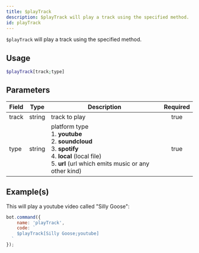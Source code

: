 ```yaml
---
title: $playTrack
description: $playTrack will play a track using the specified method.
id: playTrack
---
```


`$playTrack` will play a track using the specified method.

## Usage

```php
$playTrack[track;type]
```

## Parameters

| Field | Type   | Description                                                                                                                                                                     | Required |
|-------|--------|---------------------------------------------------------------------------------------------------------------------------------------------------------------------------------|:--------:|
| track | string | track to play                                                                                                                                                                   |   true   |
| type  | string | platform type <br /> 1. **youtube** <br /> 2. **soundcloud** <br /> 3. **spotify** <br /> 4. **local** (local file) <br /> 5. **url** (url which emits music or any other kind) |   true   |

## Example(s)

This will play a youtube video called "Silly Goose":

```javascript
bot.command({
    name: 'playTrack',
    code: `
    $playTrack[Silly Goose;youtube]
  `
});
```